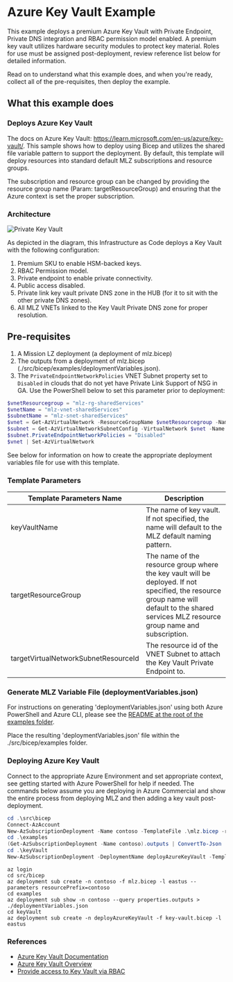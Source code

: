 # Azure Key Vault Example

This example deploys a premium Azure Key Vault with Private Endpoint, Private DNS integration and RBAC permission model enabled. A premium key vault utilizes hardware security modules to protect key material.  Roles for use must be assigned post-deployment, review reference list below for detailed information.

Read on to understand what this example does, and when you're ready, collect all of the pre-requisites, then deploy the example.

## What this example does

### Deploys Azure Key Vault

The docs on Azure Key Vault: <https://learn.microsoft.com/en-us/azure/key-vault/>.  This sample shows how to deploy using Bicep and utilizes the shared file variable pattern to support the deployment.  By default, this template will deploy resources into standard default MLZ subscriptions and resource groups.  

The subscription and resource group can be changed by providing the resource group name (Param: targetResourceGroup) and ensuring that the Azure context is set the proper subscription.

### Architecture

![Private Key Vault](diagram.png)

As depicted in the diagram, this Infrastructure as Code deploys a Key Vault with the following configuration:

1. Premium SKU to enable HSM-backed keys.
2. RBAC Permission model.
2. Private endpoint to enable private connectivity.
3. Public access disabled.
4. Private link key vault private DNS zone in the HUB (for it to sit with the other private DNS zones).
5. All MLZ VNETs linked to the Key Vault Private DNS zone for proper resolution.

## Pre-requisites

1. A Mission LZ deployment (a deployment of mlz.bicep)
2. The outputs from a deployment of mlz.bicep (./src/bicep/examples/deploymentVariables.json).
3. The `PrivateEndpointNetworkPolicies` VNET Subnet property set to `Disabled` in clouds that do not yet have Private Link Support of NSG in GA. Use the PowerShell below to set this parameter prior to deployment:

```PowerShell
$vnetResourcegroup = "mlz-rg-sharedServices"
$vnetName = "mlz-vnet-sharedServices" 
$subnetName = "mlz-snet-sharedServices"
$vnet = Get-AzVirtualNetwork -ResourceGroupName $vnetResourcegroup -Name $vnetName
$subnet = Get-AzVirtualNetworkSubnetConfig -VirtualNetwork $vnet -Name $subnetName
$subnet.PrivateEndpointNetworkPolicies = "Disabled"
$vnet | Set-AzVirtualNetwork
```

See below for information on how to create the appropriate deployment variables file for use with this template.

### Template Parameters

Template Parameters Name | Description
-----------------------| -----------
keyVaultName | The name of key vault.  If not specified, the name will default to the MLZ default naming pattern.  
targetResourceGroup | The name of the resource group where the key vault will be deployed.   If not specified, the resource group name will default to the shared services MLZ resource group name and subscription.
targetVirtualNetworkSubnetResourceId | The resource id of the VNET Subnet to attach the Key Vault Private Endpoint to.

### Generate MLZ Variable File (deploymentVariables.json)

For instructions on generating 'deploymentVariables.json' using both Azure PowerShell and Azure CLI, please see the [README at the root of the examples folder](../README.md).

Place the resulting 'deploymentVariables.json' file within the ./src/bicep/examples folder.

### Deploying Azure Key Vault

Connect to the appropriate Azure Environment and set appropriate context, see getting started with Azure PowerShell for help if needed.  The commands below assume you are deploying in Azure Commercial and show the entire process from deploying MLZ and then adding a key vault post-deployment.

```PowerShell
cd .\src\bicep
Connect-AzAccount
New-AzSubscriptionDeployment -Name contoso -TemplateFile .\mlz.bicep -resourcePrefix 'contoso' -Location 'eastus'
cd .\examples
(Get-AzSubscriptionDeployment -Name contoso).outputs | ConvertTo-Json | Out-File -FilePath .\deploymentVariables.json
cd .\keyVault
New-AzSubscriptionDeployment -DeploymentName deployAzureKeyVault -TemplateFile .\key-vault.bicep -Location 'eastus'
```

```Azure CLI
az login
cd src/bicep
az deployment sub create -n contoso -f mlz.bicep -l eastus --parameters resourcePrefix=contoso
cd examples
az deployment sub show -n contoso --query properties.outputs > ./deploymentVariables.json
cd keyVault
az deployment sub create -n deployAzureKeyVault -f key-vault.bicep -l eastus
```

### References

* [Azure Key Vault Documentation](https://learn.microsoft.com/en-us/azure/key-vault/)
* [Azure Key Vault Overview](https://learn.microsoft.com/en-us/azure/key-vault/general/overview)
* [Provide access to Key Vault via RBAC](https://learn.microsoft.com/en-us/azure/key-vault/general/rbac-guide?tabs=azure-cli)
